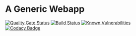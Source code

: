 # A Generic Webapp
[![Quality Gate Status](https://sonarcloud.io/api/project_badges/measure?project=yabsi_genaric_webapp&metric=alert_status)](https://sonarcloud.io/dashboard?id=yabsi_genaric_webapp)
[![Build Status](https://travis-ci.com/ISEAGE-ISU/genaric_webapp.svg?branch=master)](https://travis-ci.com/ISEAGE-ISU/genaric_webapp)
[![Known Vulnerabilities](https://snyk.io/test/github/iseage-isu/genaric_webapp/badge.svg)](https://snyk.io/test/github/iseage-isu/genatic_webapp) 
[![Codacy Badge](https://api.codacy.com/project/badge/Grade/c55d4f2a50c74a4097a374d84f4d8895)](https://www.codacy.com/app/TheToddLuci0/genaric_webapp?utm_source=github.com&amp;utm_medium=referral&amp;utm_content=ISEAGE-ISU/genaric_webapp&amp;utm_campaign=Badge_Grade)
